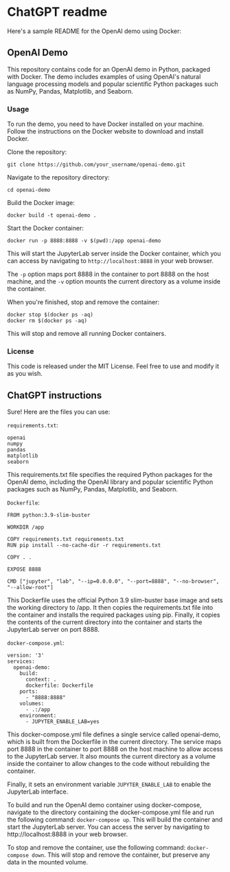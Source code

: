 # ChatGPT readme

Here's a sample README for the OpenAI demo using Docker:

## OpenAI Demo

This repository contains code for an OpenAI demo in Python, packaged with Docker. The demo includes examples of using
OpenAI's natural language processing models and popular scientific Python packages such as NumPy, Pandas, Matplotlib,
and Seaborn.

### Usage

To run the demo, you need to have Docker installed on your machine. Follow the instructions on the Docker website to
download and install Docker.

Clone the repository:

```
git clone https://github.com/your_username/openai-demo.git
```

Navigate to the repository directory:

```
cd openai-demo
```

Build the Docker image:

```
docker build -t openai-demo .
```

Start the Docker container:

```
docker run -p 8888:8888 -v $(pwd):/app openai-demo
```

This will start the JupyterLab server inside the Docker container, which you can access by navigating
to `http://localhost:8888` in your web browser.

The `-p` option maps port 8888 in the container to port 8888 on the host machine, and the `-v` option mounts the current
directory as a volume inside the container.

When you're finished, stop and remove the container:

```
docker stop $(docker ps -aq)
docker rm $(docker ps -aq)
```

This will stop and remove all running Docker containers.

### License

This code is released under the MIT License. Feel free to use and modify it as you wish.

## ChatGPT instructions

Sure! Here are the files you can use:

`requirements.txt`:

```angular2html
openai
numpy
pandas
matplotlib
seaborn
```

This requirements.txt file specifies the required Python packages for the OpenAI demo, including the OpenAI library and
popular scientific Python packages such as NumPy, Pandas, Matplotlib, and Seaborn.

`Dockerfile`:

```
FROM python:3.9-slim-buster

WORKDIR /app

COPY requirements.txt requirements.txt
RUN pip install --no-cache-dir -r requirements.txt

COPY . .

EXPOSE 8888

CMD ["jupyter", "lab", "--ip=0.0.0.0", "--port=8888", "--no-browser", "--allow-root"]
```

This Dockerfile uses the official Python 3.9 slim-buster base image and sets the working directory to /app. It then
copies the requirements.txt file into the container and installs the required packages using pip. Finally, it copies the
contents of the current directory into the container and starts the JupyterLab server on port 8888.

`docker-compose.yml`:

```
version: '3'
services:
  openai-demo:
    build:
      context: .
      dockerfile: Dockerfile
    ports:
      - "8888:8888"
    volumes:
      - .:/app
    environment:
      - JUPYTER_ENABLE_LAB=yes
```

This docker-compose.yml file defines a single service called openai-demo, which is built from the Dockerfile in the
current directory. The service maps port 8888 in the container to port 8888 on the host machine to allow access to the
JupyterLab server. It also mounts the current directory as a volume inside the container to allow changes to the code
without rebuilding the container.

Finally, it sets an environment variable `JUPYTER_ENABLE_LAB` to enable the JupyterLab interface.

To build and run the OpenAI demo container using docker-compose, navigate to the directory containing the
docker-compose.yml file and run the following command: `docker-compose up`. This will build the container and start the
JupyterLab server. You can access the server by navigating to http://localhost:8888 in your web browser.

To stop and remove the container, use the following command: `docker-compose down`. This will stop and remove the
container, but preserve any data in the mounted volume.



